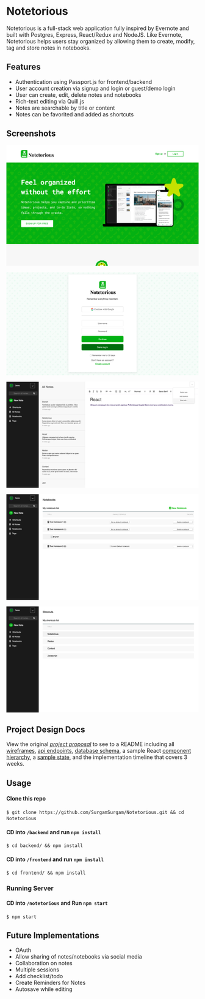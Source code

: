 # Notetorious

Notetorious is a full-stack web application fully inspired by Evernote and built with Postgres, Express, React/Redux and NodeJS. Like Evernote, Notetorious helps users stay organized by allowing them to create, modify, tag and store notes in notebooks.

## Features

- Authentication using Passport.js for frontend/backend
- User account creation via signup and login or guest/demo login
- User can create, edit, delete notes and notebooks
- Rich-text editing via Quill.js
- Notes are searchable by title or content
- Notes can be favorited and added as shortcuts

## Screenshots

![Notetorious](./images/notetorious-landing-page.png "Landing")

![Notetorious](./images/notetorious-login-page.png "Login")

![Notetorious](./images/notetorious-all-notes-page.png "all notes")

![Notetorious](./images/notetorious-notebooks-page.png "notebooks")

![Notetorious](./images/notetorious-shortcuts-page.png "shortcuts")

## Project Design Docs

View the original _[project proposal](./original-readme.md)_ to see to a README including all [wireframes](./wireframes), [api endpoints](./api-endpoints.md), [database schema](./schema.md), a sample React [component hierarchy](./component-hierarchy.md), a [sample state](./sample-state.md), and the implementation timeline that covers 3 weeks.

## Usage

#### Clone this repo

```
$ git clone https://github.com/SurgamSurgam/Notetorious.git && cd Notetorious
```

#### CD into `/backend` and run `npm install`

```
$ cd backend/ && npm install
```

#### CD into `/frontend` and run `npm install`

```
$ cd frontend/ && npm install
```

### Running Server

#### CD into `/notetorious` and Run `npm start`

```
$ npm start
```

## Future Implementations

- OAuth
- Allow sharing of notes/notebooks via social media
- Collaboration on notes
- Multiple sessions
- Add checklist/todo
- Create Reminders for Notes
- Autosave while editing
